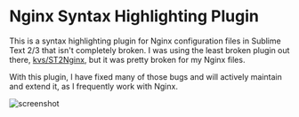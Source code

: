 Nginx Syntax Highlighting Plugin
================================

This is a syntax highlighting plugin for Nginx configuration files in Sublime Text 2/3 that isn't completely broken. I was using the least broken plugin out there, [kvs/ST2Nginx](https://github.com/kvs/ST2Nginx), but it was pretty broken for my Nginx files.

With this plugin, I have fixed many of those bugs and will actively maintain and extend it, as I frequently work with Nginx.

![screenshot](https://github.com/brandonwamboldt/sublime-nginx "Screenshot using SpaceGray theme")
